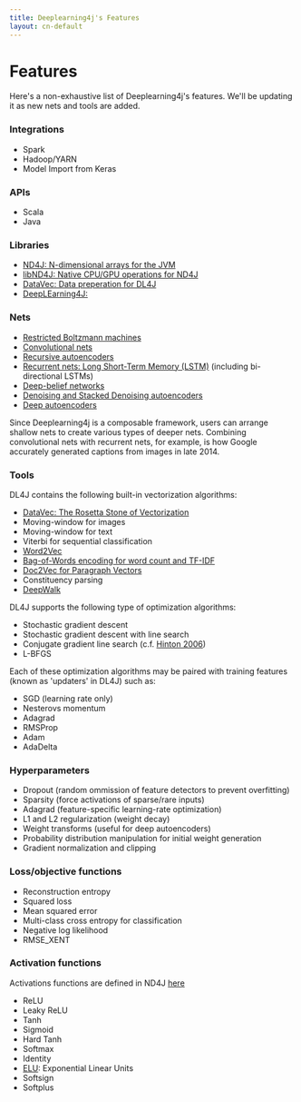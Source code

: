 ```yaml
---
title: Deeplearning4j's Features
layout: cn-default
---
```


# Features

Here's a non-exhaustive list of Deeplearning4j's features. We'll be updating it as new nets and tools are added. 

### Integrations

* Spark
* Hadoop/YARN
* Model Import from Keras

### APIs

* Scala
* Java 


### Libraries

* [ND4J: N-dimensional arrays for the JVM](http://nd4j.org)
* [libND4J: Native CPU/GPU operations for ND4J](https://github.com/deeplearning4j/libnd4j)
* [DataVec: Data preperation for DL4J](https://github.com/deeplearning4j/DataVec)
* [DeepLEarning4J:](https://github.com/deeplearning4j/deeplearning4j)

### Nets

* [Restricted Boltzmann machines](./restrictedboltzmannmachine.html)
* [Convolutional nets](./convolutionalnets.html)
* [Recursive autoencoders](https://github.com/deeplearning4j/deeplearning4j/blob/master/deeplearning4j-core/src/test/java/org/deeplearning4j/models/featuredetectors/autoencoder/recursive/RecursiveAutoEncoderTest.java)
* [Recurrent nets: Long Short-Term Memory (LSTM)](https://github.com/deeplearning4j/deeplearning4j/blob/master/deeplearning4j-core/src/test/java/org/deeplearning4j/models/classifiers/lstm/LSTMTest.java) (including bi-directional LSTMs)
* [Deep-belief networks](./deepbeliefnetwork.html)
* [Denoising and Stacked Denoising autoencoders](./denoisingautoencoder.html)
* [Deep autoencoders](./deepautoencoder.html)

Since Deeplearning4j is a composable framework, users can arrange shallow nets to create various types of deeper nets. Combining convolutional nets with recurrent nets, for example, is how Google accurately generated captions from images in late 2014.

### Tools

DL4J contains the following built-in vectorization algorithms:

* [DataVec: The Rosetta Stone of Vectorization](https://github.com/deeplearning4j/DataVec)
* Moving-window for images
* Moving-window for text 
* Viterbi for sequential classification
* [Word2Vec](./word2vec.html)
* [Bag-of-Words encoding for word count and TF-IDF](./bagofwords-tf-idf.html)
* [Doc2Vec for Paragraph Vectors](https://deeplearning4j.org/doc2vec)
* Constituency parsing
* [DeepWalk](http://arxiv.org/abs/1403.6652)

DL4J supports the following type of optimization algorithms:

* Stochastic gradient descent
* Stochastic gradient descent with line search
* Conjugate gradient line search (c.f. [Hinton 2006](http://www.cs.toronto.edu/~hinton/science.pdf))
* L-BFGS

Each of these optimization algorithms may be paired with training features (known as 'updaters' in DL4J) such as:

* SGD (learning rate only)
* Nesterovs momentum
* Adagrad
* RMSProp
* Adam
* AdaDelta

### Hyperparameters

* Dropout (random ommission of feature detectors to prevent overfitting)
* Sparsity (force activations of sparse/rare inputs)
* Adagrad (feature-specific learning-rate optimization)
* L1 and L2 regularization (weight decay)
* Weight transforms (useful for deep autoencoders)
* Probability distribution manipulation for initial weight generation
* Gradient normalization and clipping

### Loss/objective functions

* Reconstruction entropy
* Squared loss
* Mean squared error
* Multi-class cross entropy for classification
* Negative log likelihood
* RMSE_XENT

### Activation functions 

Activations functions are defined in ND4J [here](https://github.com/deeplearning4j/nd4j/tree/master/nd4j-api/src/main/java/org/nd4j/linalg/api/ops/impl/transforms)

* ReLU
* Leaky ReLU
* Tanh
* Sigmoid
* Hard Tanh
* Softmax
* Identity
* [ELU](http://arxiv.org/abs/1511.07289): Exponential Linear Units
* Softsign
* Softplus
